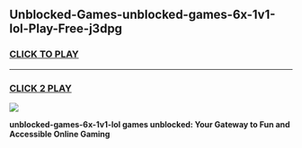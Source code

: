 
## Unblocked-Games-unblocked-games-6x-1v1-lol-Play-Free-j3dpg
<h3>
<a href="https://premium76.site?title=unblocked-games-6x-1v1-lol&ref=15A">CLICK TO PLAY</a></h3>
<hr>

<h3>
<a href="https://premium76.site?title=unblocked-games-6x-1v1-lol&ref=15A">CLICK 2 PLAY</a>
  
</h3>

<a href="https://premium76.site?title=unblocked-games-6x-1v1-lol&ref=15A"><img src="https://clearcache.store/games.png"></a>


**unblocked-games-6x-1v1-lol games unblocked: Your Gateway to Fun and Accessible Online Gaming**
